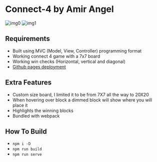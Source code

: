 # Connect-4 by Amir Angel

![img0](https://i.imgur.com/BDgLKnG.png)
![img1](https://i.imgur.com/RAIj51T.png)

## Requirements

- Built using MVC (Model, View, Controller) programming format
- Working connect 4 game with a 7x7 board
- Working win checks (Horizontal, vertical and diagonal)
- [Github pages deployment](https://17amir17.github.io/Connect-4/dist)

## Extra Features

- Custom size board, I limited it to be from 7X7 all the way to 20X20
- When hovering over block a dimmed block will show where you will place it
- Highlights the winning blocks
- Bundled with webpack

## How To Build

- `npm i -D`
- `npm run build`
- `npm run serve`
